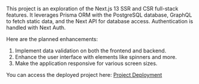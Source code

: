 This project is an exploration of the Next.js 13 SSR and CSR full-stack features. It leverages Prisma ORM with the PostgreSQL database, GraphQL to fetch static data, and the Next API for database access. Authentication is handled with Next Auth.

Here are the planned enhancements:

1. Implement data validation on both the frontend and backend.
2. Enhance the user interface with elements like spinners and more.
3. Make the application responsive for various screen sizes.

You can access the deployed project here: [Project Deployment](https://full-stack-next-qrqllz6js-liliyasm.vercel.app/)
